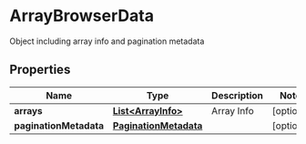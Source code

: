 

# ArrayBrowserData

Object including array info and pagination metadata

## Properties

| Name | Type | Description | Notes |
|------------ | ------------- | ------------- | -------------|
|**arrays** | [**List&lt;ArrayInfo&gt;**](ArrayInfo.md) | Array Info |  [optional] |
|**paginationMetadata** | [**PaginationMetadata**](PaginationMetadata.md) |  |  [optional] |



